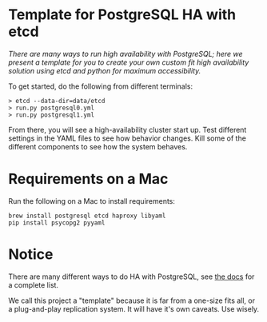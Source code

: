 # Template for PostgreSQL HA with etcd

*There are many ways to run high availability with PostgreSQL; here we present a template for you to create your own custom fit high availability solution using etcd and python for maximum accessibility.*

To get started, do the following from different terminals:

```
> etcd --data-dir=data/etcd
> run.py postgresql0.yml
> run.py postgresql1.yml
```

From there, you will see a high-availability cluster start up. Test
different settings in the YAML files to see how behavior changes.  Kill
some of the different components to see how the system behaves.

# Requirements on a Mac

Run the following on a Mac to install requirements:

```
brew install postgresql etcd haproxy libyaml
pip install psycopg2 pyyaml
```

# Notice

There are many different ways to do HA with PostgreSQL, see [the
docs](https://wiki.postgresql.org/wiki/Replication,_Clustering,_and_Connection_Pooling) for a complete list.

We call this project a "template" because it is far from a one-size fits
all, or a plug-and-play replication system.  It will have it's own
caveats.  Use wisely.
